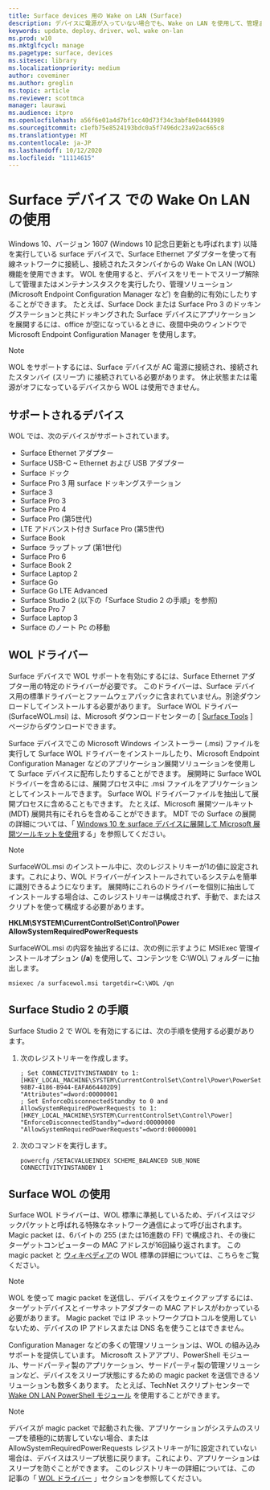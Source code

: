 ```yaml
---
title: Surface devices 用の Wake on LAN (Surface)
description: デバイスに電源が入っていない場合でも、Wake on LAN を使用して、管理またはメンテナンスタスクを実行したり、管理ソリューションを自動的に有効にしたりする方法について説明します。
keywords: update、deploy、driver、wol、wake on-lan
ms.prod: w10
ms.mktglfcycl: manage
ms.pagetype: surface, devices
ms.sitesec: library
ms.localizationpriority: medium
author: coveminer
ms.author: greglin
ms.topic: article
ms.reviewer: scottmca
manager: laurawi
ms.audience: itpro
ms.openlocfilehash: a56f6e01a4d7bf1cc40d73f34c3abf8e04443989
ms.sourcegitcommit: c1efb75e8524193bdc0a5f7496dc23a92ac665c8
ms.translationtype: MT
ms.contentlocale: ja-JP
ms.lasthandoff: 10/12/2020
ms.locfileid: "11114615"
---
```

# Surface デバイス での Wake On LAN の使用

Windows 10、バージョン 1607 (Windows 10 記念日更新とも呼ばれます) 以降を実行している surface デバイスで、Surface Ethernet アダプターを使って有線ネットワークに接続し、接続されたスタンバイからの Wake On LAN (WOL) 機能を使用できます。 WOL を使用すると、デバイスをリモートでスリープ解除して管理またはメンテナンスタスクを実行したり、管理ソリューション (Microsoft Endpoint Configuration Manager など) を自動的に有効にしたりすることができます。 たとえば、Surface Dock または Surface Pro 3 のドッキングステーションと共にドッキングされた Surface デバイスにアプリケーションを展開するには、office が空になっているときに、夜間中央のウィンドウで Microsoft Endpoint Configuration Manager を使用します。

>[!NOTE]
>WOL をサポートするには、Surface デバイスが AC 電源に接続され、接続されたスタンバイ (スリープ) に接続されている必要があります。 休止状態または電源がオフになっているデバイスから WOL は使用できません。

## サポートされるデバイス

WOL では、次のデバイスがサポートされています。

* Surface Ethernet アダプター
* Surface USB-C ~ Ethernet および USB アダプター
* Surface ドック
* Surface Pro 3 用 surface ドッキングステーション
* Surface 3
* Surface Pro 3
* Surface Pro 4
* Surface Pro (第5世代)
* LTE アドバンスト付き Surface Pro (第5世代)
* Surface Book
* Surface ラップトップ (第1世代)
* Surface Pro 6
* Surface Book 2
* Surface Laptop 2
* Surface Go
* Surface Go LTE Advanced
* Surface Studio 2 (以下の「Surface Studio 2 の手順」を参照)
* Surface Pro 7
* Surface Laptop 3
* Surface のノート Pc の移動

## WOL ドライバー

Surface デバイスで WOL サポートを有効にするには、Surface Ethernet アダプター用の特定のドライバーが必要です。 このドライバーは、Surface デバイス用の標準ドライバーとファームウェアパックに含まれていません。別途ダウンロードしてインストールする必要があります。 Surface WOL ドライバー (SurfaceWOL.msi) は、Microsoft ダウンロードセンターの [ [Surface Tools](https://www.microsoft.com/download/details.aspx?id=46703) ] ページからダウンロードできます。

Surface デバイスでこの Microsoft Windows インストーラー (.msi) ファイルを実行して Surface WOL ドライバーをインストールしたり、Microsoft Endpoint Configuration Manager などのアプリケーション展開ソリューションを使用して Surface デバイスに配布したりすることができます。 展開時に Surface WOL ドライバーを含めるには、展開プロセス中に .msi ファイルをアプリケーションとしてインストールできます。 Surface WOL ドライバーファイルを抽出して展開プロセスに含めることもできます。 たとえば、Microsoft 展開ツールキット (MDT) 展開共有にそれらを含めることができます。 MDT での Surface の展開の詳細については、「 [Windows 10 を surface デバイスに展開して Microsoft 展開ツールキットを使用](https://technet.microsoft.com/itpro/surface/deploy-windows-10-to-surface-devices-with-mdt)する」を参照してください。

> [!NOTE]
> SurfaceWOL.msi のインストール中に、次のレジストリキーが1の値に設定されます。これにより、WOL ドライバーがインストールされているシステムを簡単に識別できるようになります。 展開時にこれらのドライバーを個別に抽出してインストールする場合は、このレジストリキーは構成されず、手動で、またはスクリプトを使って構成する必要があります。
> 
> **HKLM\SYSTEM\CurrentControlSet\Control\Power AllowSystemRequiredPowerRequests** 

SurfaceWOL.msi の内容を抽出するには、次の例に示すように MSIExec 管理インストールオプション (**/a**) を使用して、コンテンツを C:\WOL\ フォルダーに抽出します。

   `msiexec /a surfacewol.msi targetdir=C:\WOL /qn`

## Surface Studio 2 の手順

Surface Studio 2 で WOL を有効にするには、次の手順を使用する必要があります。

1. 次のレジストリキーを作成します。

   ```console
   ; Set CONNECTIVITYINSTANDBY to 1:
   [HKEY_LOCAL_MACHINE\SYSTEM\CurrentControlSet\Control\Power\PowerSettings\F15576E8-98B7-4186-B944-EAFA664402D9]
   "Attributes"=dword:00000001
   ; Set EnforceDisconnectedStandby to 0 and AllowSystemRequiredPowerRequests to 1:
   [HKEY_LOCAL_MACHINE\SYSTEM\CurrentControlSet\Control\Power]
   "EnforceDisconnectedStandby"=dword:00000000
   "AllowSystemRequiredPowerRequests"=dword:00000001
   ```

2. 次のコマンドを実行します。

    ```powercfg /SETACVALUEINDEX SCHEME_BALANCED SUB_NONE CONNECTIVITYINSTANDBY 1```

## Surface WOL の使用

Surface WOL ドライバーは、WOL 標準に準拠しているため、デバイスはマジックパケットと呼ばれる特殊なネットワーク通信によって呼び出されます。 Magic packet は、6バイトの 255 (または16進数の FF) で構成され、その後にターゲットコンピューターの MAC アドレスが16回繰り返されます。 この magic packet と [ウィキペディア](https://wikipedia.org/wiki/Wake-on-LAN#Magic_packet)の WOL 標準の詳細については、こちらをご覧ください。

>[!NOTE]
>WOL を使って magic packet を送信し、デバイスをウェイクアップするには、ターゲットデバイスとイーサネットアダプターの MAC アドレスがわかっている必要があります。 Magic packet では IP ネットワークプロトコルを使用していないため、デバイスの IP アドレスまたは DNS 名を使うことはできません。

Configuration Manager などの多くの管理ソリューションは、WOL の組み込みサポートを提供しています。 Microsoft ストアアプリ、PowerShell モジュール、サードパーティ製のアプリケーション、サードパーティ製の管理ソリューションなど、デバイスをスリープ状態にするための magic packet を送信できるソリューションも数多くあります。 たとえば、TechNet スクリプトセンターで [Wake ON LAN PowerShell モジュール](https://gallery.technet.microsoft.com/scriptcenter/Wake-On-Lan-815424c4) を使用することができます。 

>[!NOTE]
>デバイスが magic packet で起動された後、アプリケーションがシステムのスリープを積極的に妨害していない場合、または AllowSystemRequiredPowerRequests レジストリキーが1に設定されていない場合は、デバイスはスリープ状態に戻ります。これにより、アプリケーションはスリープを防ぐことができます。 このレジストリキーの詳細については、この記事の「 [WOL ドライバー](#wol-driver) 」セクションを参照してください。
